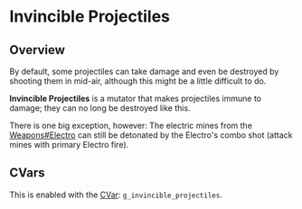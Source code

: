 Invincible Projectiles
======================

Overview
--------
By default, some projectiles can take damage and even be destroyed by shooting them in mid-air, although this might be a little difficult to do.

**Invincible Projectiles** is a mutator that makes projectiles immune to damage; they can no long be destroyed like this.

There is one big exception, however: The electric mines from the [Weapons#Electro](Electro) can still be detonated by the Electro's combo shot (attack mines with primary Electro fire).

CVars
-----
This is enabled with the [CVar](CVars): `g_invincible_projectiles`.